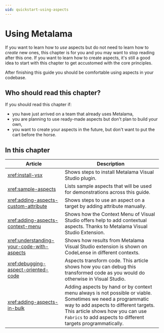 ```yaml
---
uid: quickstart-using-aspects
---
```


# Using Metalama

If you want to learn how to _use_ aspects but do not need to learn how to _create_ new ones, this chapter is for you and you may want to stop reading after this one. If you want to learn how to create aspects, it's still a good idea to start with this chapter to get accustomed with the core principles.

After finishing this guide you should be comfortable using aspects in your codebase. 

## Who should read this chapter?

If you should read this chapter if:

* you have just arrived on a team that already uses Metalama,
* you are planning to use ready-made aspects but don't plan to build your own,
* you want to create your aspects in the future, but don't want to put the cart before the horse.


## In this chapter

|Article | Description
|--------|-------------
|<xref:install-vsx> | Shows steps to install Metalama Visual Studio plugin. 
|<xref:sample-aspects> | Lists sample aspects that will be used for demonstrations across this guide.
|<xref:adding-aspects-custom-attribute> | Shows steps to use an aspect on a target by adding attribute manually. 
|<xref:adding-aspects-context-menu>| Shows how the Context Menu of Visual Studio offers help to add contextual aspects. Thanks to Metalama Visual Studio Extension. 
|<xref:understanding-your-code-with-aspects>| Shows how results from Metalama Visual Studio extension is shown on CodeLense in different contexts. 
|<xref:debugging-aspect-oriented-code> | Aspects transform code. This article shows how you can debug this transformed code as you would do otherwise in Visual Studio. 
|<xref:adding-aspects-in-bulk>| Adding aspects by hand or by context menu always is not possible or viable. Sometimes we need a programmatic way to add aspects to different targets. This article shows how you can use `Fabrics` to add aspects to different targets programmatically.  